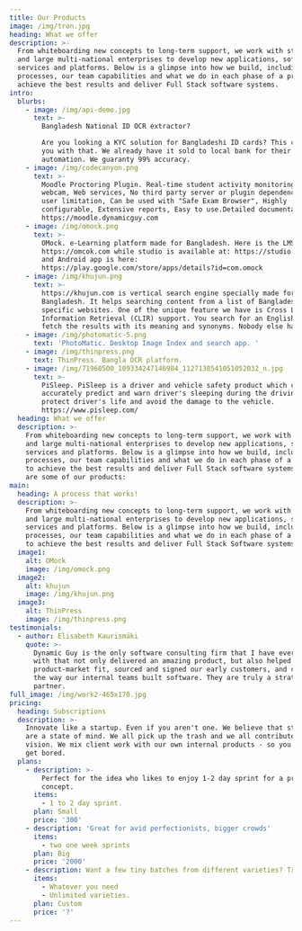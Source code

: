 ```yaml
---
title: Our Products
image: /img/tron.jpg
heading: What we offer
description: >-
  From whiteboarding new concepts to long-term support, we work with startups
  and large multi-national enterprises to develop new applications, software,
  services and platforms. Below is a glimpse into how we build, including our
  processes, our team capabilities and what we do in each phase of a project to
  achieve the best results and deliver Full Stack software systems.
intro:
  blurbs:
    - image: /img/api-demo.jpg
      text: >-
        Bangladesh National ID OCR extractor?

        Are you looking a KYC solution for Bangladeshi ID cards? This can help
        you with that. We already have it sold to local bank for their KYC
        automation. We guaranty 99% accuracy.
    - image: /img/codecanyon.png
      text: >-
        Moodle Proctoring Plugin. Real-time student activity monitoring via
        webcam, Web services, No third party server or plugin dependencies, No
        user limitation, Can be used with "Safe Exam Browser", Highly
        configurable, Extensive reports, Easy to use.Detailed documentation.
        https://moodle.dynamicguy.com
    - image: /img/omock.png
      text: >-
        OMock. e-Learning platform made for Bangladesh. Here is the LMS
        https://omcok.com while studio is available at: https://studio.omock.com
        and Android app is here:
        https://play.google.com/store/apps/details?id=com.omock
    - image: /img/khujun.png
      text: >-
        https://khujun.com is vertical search engine specially made for
        Bangladesh. It helps searching content from a list of Bangladesh
        specific websites. One of the unique feature we have is Cross Language
        Information Retrieval (CLIR) support. You search for an English word we
        fetch the results with its meaning and synonyms. Nobody else has it.
    - image: /img/photomatic-5.png
      text: 'PhotoMatic. Desktop Image Index and search app. '
    - image: /img/thinpress.png
      text: ThinPress. Bangla OCR platform.
    - image: /img/71960500_109334247146984_1127138541051052032_n.jpg
      text: >-
        PiSleep. PiSleep is a driver and vehicle safety product which can
        accurately predict and warn driver's sleeping during the driving to
        protect driver's life and avoid the damage to the vehicle.
        https://www.pisleep.com/
  heading: What we offer
  description: >-
    From whiteboarding new concepts to long-term support, we work with startups
    and large multi-national enterprises to develop new applications, software,
    services and platforms. Below is a glimpse into how we build, including our
    processes, our team capabilities and what we do in each phase of a project
    to achieve the best results and deliver Full Stack software systems. Here
    are some of our products:
main:
  heading: A process that works!
  description: >-
    From whiteboarding new concepts to long-term support, we work with startups
    and large multi-national enterprises to develop new applications, software,
    services and platforms. Below is a glimpse into how we build, including our
    processes, our team capabilities and what we do in each phase of a project
    to achieve the best results and deliver Full Stack Software systems.
  image1:
    alt: OMock
    image: /img/omock.png
  image2:
    alt: khujun
    image: /img/khujun.png
  image3:
    alt: ThinPress
    image: /img/thinpress.png
testimonials:
  - author: Elisabeth Kaurismäki
    quote: >-
      Dynamic Guy is the only software consulting firm that I have ever worked
      with that not only delivered an amazing product, but also helped us find
      product-market fit, sourced and signed our early customers, and changed
      the way our internal teams built software. They are truly a strategic
      partner.
full_image: /img/work2-465x170.jpg
pricing:
  heading: Subscriptions
  description: >-
    Innovate like a startup. Even if you aren't one. We believe that startups
    are a state of mind. We all pick up the trash and we all contribute to the
    vision. We mix client work with our own internal products - so you'll never
    get bored.
  plans:
    - description: >-
        Perfect for the idea who likes to enjoy 1-2 day sprint for a proof of
        concept.
      items:
        - 1 to 2 day sprint.
      plan: Small
      price: '300'
    - description: 'Great for avid perfectionists, bigger crowds'
      items:
        - two one week sprints
      plan: Big
      price: '2000'
    - description: Want a few tiny batches from different varieties? Try our custom plan
      items:
        - Whatever you need
        - Unlimited varieties.
      plan: Custom
      price: '?'
---
```


